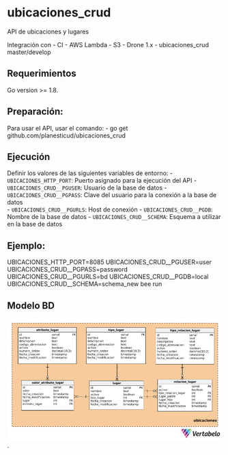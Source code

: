 # ubicaciones_crud
API de ubicaciones y lugares

Integración con 
    - CI
    - AWS Lambda - S3
    - Drone 1.x
    - ubicaciones_crud master/develop

## Requerimientos
Go version >= 1.8.

## Preparación:
Para usar el API, usar el comando:
    - go get github.com/planesticud/ubicaciones_crud

## Ejecución
Definir los valores de las siguientes variables de entorno:
    - `UBICACIONES_HTTP_PORT`: Puerto asignado para la ejecución del API
    - `UBICACIONES_CRUD__PGUSER`: Usuario de la base de datos
    - `UBICACIONES_CRUD__PGPASS`: Clave del usuario para la conexión a la base de datos  
    - `UBICACIONES_CRUD__PGURLS`: Host de conexión
    - `UBICACIONES_CRUD__PGDB`: Nombre de la base de datos
    - `UBICACIONES_CRUD__SCHEMA`: Esquema a utilizar en la base de datos

## Ejemplo:
UBICACIONES_HTTP_PORT=8085 UBICACIONES_CRUD__PGUSER=user UBICACIONES_CRUD__PGPASS=password UBICACIONES_CRUD__PGURLS=bd UBICACIONES_CRUD__PGDB=local UBICACIONES_CRUD__SCHEMA=schema_new bee run

## Modelo BD
![image](https://github.com/planesticud/ubicaciones_crud/blob/develop/modelo_ubicaciones_crud.png).
